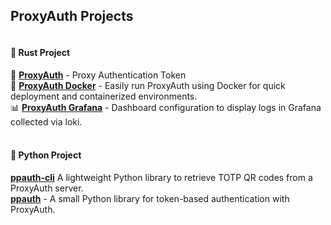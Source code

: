 ## ProxyAuth Projects  

<h4><br>🦀 <b>Rust Project</b></h4>
🔐 <b><a href="https://github.com/ProxyAuth/ProxyAuth">ProxyAuth</a></b> - Proxy Authentication Token<br>        
🐳 <b><a href="https://github.com/ProxyAuth/Docker">ProxyAuth Docker</a></b> - Easily run ProxyAuth using Docker for quick deployment and containerized environments.<br> 
📊 <b><a href="https://github.com/ProxyAuth/Grafana">ProxyAuth Grafana</a></b> - Dashboard configuration to display logs in Grafana collected via loki.<br>


<h4><br>🐍 <b>Python Project</b></h4>
<b><a href="https://github.com/ProxyAuth/ppauth-cli">ppauth-cli</a></b> A lightweight Python library to retrieve TOTP QR codes from a ProxyAuth server.<br>
<b><a href="https://github.com/ProxyAuth/ppauth">ppauth</a></b> - A small Python library for token-based authentication with ProxyAuth.
</h4>
